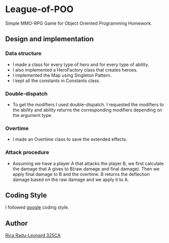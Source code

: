 # League-of-POO

Simple MMO-RPG Game for 
Object Oriented Programming Homework.

## Design and implementation

### Data structure
- I made a class for every type of hero and for every type of ability.
- I also implemented a HeroFactory class that creates heroes.
- I implemented the Map using Singleton Pattern.
- I kept all the constants in Constants class.

### Double-dispatch
- To get the modifiers I used double-dispatch. I requested the modifiers 
to the ability and ability returns the corresponding modifiers depending 
on the argument type.

### Overtime
- I made an Overtime class to save the extended effects.

### Attack procedure
- Assuming we have a player A that attacks the player B, we first calculate the damage that A gives to
B(raw damage and final damage). Then we apply final damage to B and the overtime. B returns
the deflection damage based on the raw damage and we apply it to A.

## Coding Style

 I followed [google](https://google.github.io/styleguide/javaguide.html) coding style.


## Author

[Rica Radu-Leonard 325CA](https://github.com/raduleo19)

 